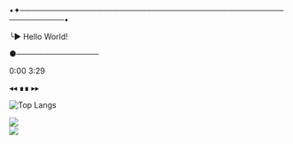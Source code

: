 •✦──────────────────────────────────────────────────────────•

╰► Hello World! 

●───────────────

0:00                                     3:29

◂◂           ∎∎           ▸▸

![Top Langs](https://github-readme-stats.vercel.app/api/top-langs/?username=anuraghazra&hide_progress=true)

<div>
 <a href="https://instagram.com/luise.lizie?igshid=OGQ5ZDc2ODk2ZA==" target="_blank"><img loading="lazy" src="https://img.shields.io/badge/-Instagram-%23E4405F?style=for-the-badge&logo=instagram&logoColor=white" target="_blank"></a>


<div>
 <img src="https://i.pinimg.com/originals/d7/fc/b9/d7fcb9860b58306dfa28683e4259133b.gif"/>
</div>


